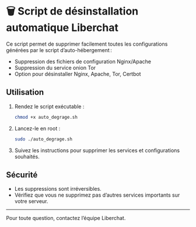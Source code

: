 # 🗑️ Script de désinstallation automatique Liberchat

Ce script permet de supprimer facilement toutes les configurations générées par le script d’auto-hébergement :
- Suppression des fichiers de configuration Nginx/Apache
- Suppression du service onion Tor
- Option pour désinstaller Nginx, Apache, Tor, Certbot

## Utilisation

1. Rendez le script exécutable :
   ```bash
   chmod +x auto_degrage.sh
   ```
2. Lancez-le en root :
   ```bash
   sudo ./auto_degrage.sh
   ```
3. Suivez les instructions pour supprimer les services et configurations souhaités.

## Sécurité
- Les suppressions sont irréversibles.
- Vérifiez que vous ne supprimez pas d’autres services importants sur votre serveur.

---

Pour toute question, contactez l’équipe Liberchat.
